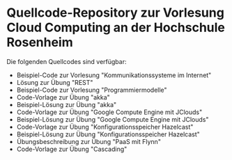 Quellcode-Repository zur Vorlesung Cloud Computing an der Hochschule Rosenheim
==============================================================================

Die folgenden Quellcodes sind verfügbar:
 * Beispiel-Code zur Vorlesung "Kommunikationssysteme im Internet"
 * Lösung zur Übung "REST" 
 * Beispiel-Code zur Vorlesung "Programmiermodelle"
 * Code-Vorlage zur Übung "akka"
 * Beispiel-Lösung zur Übung "akka"
 * Code-Vorlage zur Übung "Google Compute Engine mit JClouds"
 * Beispiel-Lösung zur Übung "Google Compute Engine mit JClouds"
 * Code-Vorlage zur Übung "Konfigurationsspeicher Hazelcast"
 * Beispiel-Lösung zur Übung "Konfigurationsspeicher Hazelcast"
 * Übungsbeschreibung zur Übung "PaaS mit Flynn"
 * Code-Vorlage zur Übung "Cascading" 
